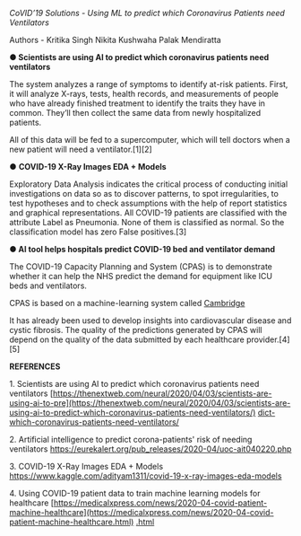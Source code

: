 ﻿<a name="br1"></a> 

*CoVID’19 Solutions - Using ML to predict which Coronavirus Patients need Ventilators*

Authors - Kritika Singh Nikita Kushwaha Palak Mendiratta

**● Scientists are using AI to predict which coronavirus patients need ventilators**

The system analyzes a range of symptoms to identify at-risk patients. First, it will analyze X-rays, tests, health records, and measurements of people who have already finished treatment to identify the traits they have in common. They’ll then collect the same data from newly hospitalized patients. 

All of this data will be fed to a supercomputer, which will tell doctors when a new patient will need a ventilator.[1][2]

● **COVID-19 X-Ray Images EDA + Models**

Exploratory Data Analysis indicates the critical process of conducting initial investigations on data so as to discover patterns, to spot irregularities, to test hypotheses and to check assumptions with the help of report statistics and graphical representations. All COVID-19 patients are classified with the attribute Label as Pneumonia. None of them is classified as normal. So the classification model has zero False positives.[3]

**● AI tool helps hospitals predict COVID-19 bed and ventilator demand**

The COVID-19 Capacity Planning and System (CPAS) is to demonstrate whether it can help the NHS predict the demand for equipment like ICU beds and ventilators.

CPAS is based on a machine-learning system called [Cambridge](https://www.cam.ac.uk/research/news/progress-using-covid-19-patient-data-to-train-machine-learning-models-for-healthcare)[ ](https://www.cam.ac.uk/research/news/progress-using-covid-19-patient-data-to-train-machine-learning-models-for-healthcare)

It has already been used to develop insights into cardiovascular disease and cystic fibrosis. The quality of the predictions generated by CPAS will depend on the quality of the data submitted by each healthcare provider.[4][5]

<a name="br2"></a> 

**REFERENCES**

1\. Scientists are using AI to predict which coronavirus patients need ventilators 
[https://thenextweb.com/neural/2020/04/03/scientists-are-using-ai-to-pre](https://thenextweb.com/neural/2020/04/03/scientists-are-using-ai-to-predict-which-coronavirus-patients-need-ventilators/)
[dict-which-coronavirus-patients-need-ventilators/](https://thenextweb.com/neural/2020/04/03/scientists-are-using-ai-to-predict-which-coronavirus-patients-need-ventilators/)

2\. Artificial intelligence to predict corona-patients' risk of needing ventilators
<https://eurekalert.org/pub_releases/2020-04/uoc-ait040220.php>

3\. COVID-19 X-Ray Images EDA + Models
<https://www.kaggle.com/adityam1311/covid-19-x-ray-images-eda-models>

4\. Using COVID-19 patient data to train machine learning models for healthcare
[https://medicalxpress.com/news/2020-04-covid-patient-machine-healthcare](https://medicalxpress.com/news/2020-04-covid-patient-machine-healthcare.html)
[.html](https://medicalxpress.com/news/2020-04-covid-patient-machine-healthcare.html)
